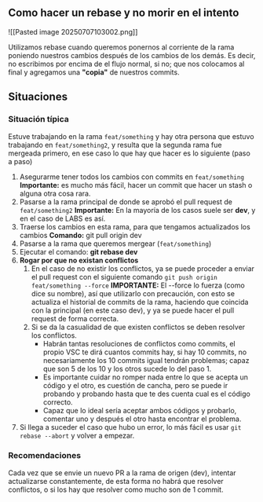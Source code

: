 ## Como hacer un rebase y no morir en el intento

![[Pasted image 20250707103002.png]]

Utilizamos rebase cuando queremos ponernos al corriente de la rama poniendo nuestros cambios después de los cambios de los demás. Es decir, no escribimos por encima de el flujo normal, si no; que nos colocamos al final y agregamos una **"copia"** de nuestros commits.

## Situaciones
### Situación típica
Estuve trabajando en la rama ```feat/something``` y hay otra persona que estuvo trabajando en `feat/something2`, y resulta que la segunda rama fue mergeada primero, en ese caso lo que hay que hacer es lo siguiente (paso a paso)

1) Asegurarme tener todos los cambios con commits en `feat/something`
		**Importante:** es mucho más fácil, hacer un commit que hacer un stash o alguna otra cosa rara.
2) Pasarse a la rama principal de donde se aprobó el pull request de `feat/something2`
		**Importante:** En la mayoría de los casos suele ser **dev**, y en el caso de LABS es así. 
3) Traerse los cambios en esta rama, para que tengamos actualizados los cambios
		**Comando:** git pull origin dev
4) Pasarse a la rama que queremos mergear (`feat/something`)
5) Ejecutar el comando: **git rebase dev**
6) **Rogar por que no existan conflictos**
	1) En el caso de no existir los conflictos, ya se puede proceder a enviar el pull request con el siguiente comando `git push origin feat/something --force` 
			**IMPORTANTE:** El --force lo fuerza (como dice su nombre), así que utilizarlo con precaución, con esto se actualiza el historial de commits de la rama, haciendo que coincida con la principal (en este caso dev), y ya se puede hacer el pull request de forma correcta.
	2) Si se da la casualidad de que existen conflictos se deben resolver los conflictos.
		- Habrán tantas resoluciones de conflictos como commits, el propio VSC te dirá cuantos commits hay, si hay 10 commits, no necesariamente los 10 commits igual tendrán problemas; capaz que son 5 de los 10 y los otros sucede lo del paso 1.
		- Es importante cuidar no romper nada entre lo que se acepta un código y el otro, es cuestión de cancha, pero se puede ir probando y probando hasta que te des cuenta cual es el código correcto.
		- Capaz que lo ideal sería aceptar ambos códigos y probarlo, comentar uno y después el otro hasta encontrar el problema. 
7) Si llega a suceder el caso que hubo un error, lo más fácil es usar `git rebase --abort` y volver a empezar.

### Recomendaciones
Cada vez que se envie un nuevo PR a la rama de origen (dev), intentar actualizarse constantemente, de esta forma no habrá que resolver conflictos, o si los hay que resolver como mucho son de 1 commit. 
